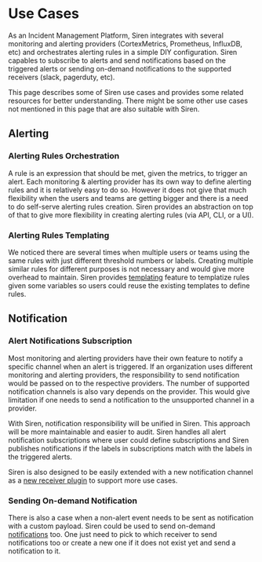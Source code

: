 # Use Cases

As an Incident Management Platform, Siren integrates with several monitoring and alerting providers (CortexMetrics, Prometheus, InfluxDB, etc) and orchestrates alerting rules in a simple DIY configuration. Siren capables to subscribe to alerts and send notifications based on the triggered alerts or sending on-demand notifications to the supported receivers (slack, pagerduty, etc).

This page describes some of Siren use cases and provides some related resources for better understanding. There might be some other use cases not mentioned in this page that are also suitable with Siren.

## Alerting

### Alerting Rules Orchestration

A rule is an expression that should be met, given the metrics, to trigger an alert. Each monitoring & alerting provider has its own way to define alerting rules and it is relatively easy to do so. However it does not give that much flexibility when the users and teams are getting bigger and there is a need to do self-serve alerting rules creation. Siren provides an abstraction on top of that to give more flexibility in creating alerting rules (via API, CLI, or a UI).

### Alerting Rules Templating

We noticed there are several times when multiple users or teams using the same rules with just different threshold numbers or labels. Creating multiple similar rules for different purposes is not necessary and would give more overhead to maintain. Siren provides [templating](./guides/template.md) feature to templatize rules given some variables so users could reuse the existing templates to define rules.

## Notification

### Alert Notifications Subscription

Most monitoring and alerting providers have their own feature to notify a specific channel when an alert is triggered. If an organization uses different monitoring and alerting providers, the responsibility to send notification would be passed on to the respective providers. The number of supported notification channels is also vary depends on the provider. This would give limitation if one needs to send a notification to the unsupported channel in a provider. 

With Siren, notification responsibility will be unified in Siren. This approach will be more maintainable and easier to audit. Siren handles all alert notification subscriptions where user could define subscriptions and Siren publishes notifications if the labels in subscriptions match with the labels in the triggered alerts.

Siren is also designed to be easily extended with a new notification channel as a [new receiver plugin](./extend/adding_new_receiver.md) to support more use cases.


### Sending On-demand Notification

There is also a case when a non-alert event needs to be sent as notification with a custom payload. Siren could be used to send on-demand [notifications](./guides/notification.md) too. One just need to pick to which receiver to send notifications too or create a new one if it does not exist yet and send a notification to it.
